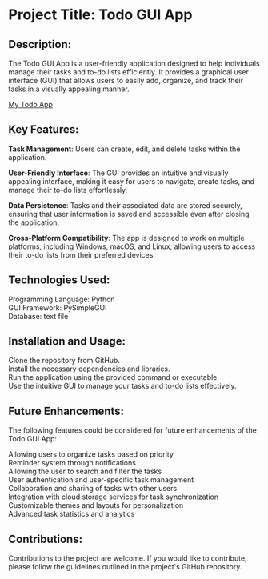 # Project Title: Todo GUI App
## Description:
The Todo GUI App is a user-friendly application designed to help individuals manage their tasks and to-do lists efficiently. It provides a graphical user interface (GUI) that allows users to easily add, organize, and track their tasks in a visually appealing manner.

[My Todo App](https://github.com/SubhojitGuin/my-todo-app/blob/551efee1127f443f2b0c2aba4245eed06622417a/My%20Todo%20App.jpg)
## Key Features:
**Task Management**: Users can create, edit, and delete tasks within the application.

**User-Friendly Interface**: The GUI provides an intuitive and visually appealing interface, making it easy for users to navigate, create tasks, and manage their to-do lists effortlessly.

**Data Persistence**: Tasks and their associated data are stored securely, ensuring that user information is saved and accessible even after closing the application.

**Cross-Platform Compatibility**: The app is designed to work on multiple platforms, including Windows, macOS, and Linux, allowing users to access their to-do lists from their preferred devices.

## Technologies Used:
Programming Language: Python <br>
GUI Framework: PySimpleGUI <br>
Database: text file <br>

## Installation and Usage:
Clone the repository from GitHub.<br>
Install the necessary dependencies and libraries.<br>
Run the application using the provided command or executable.<br>
Use the intuitive GUI to manage your tasks and to-do lists effectively.<br>

## Future Enhancements:
The following features could be considered for future enhancements of the Todo GUI App:

Allowing users to organize tasks based on priority <br>
Reminder system through notifications <br>
Allowing the user to search and filter the tasks <br>
User authentication and user-specific task management <br>
Collaboration and sharing of tasks with other users <br>
Integration with cloud storage services for task synchronization <br>
Customizable themes and layouts for personalization <br>
Advanced task statistics and analytics <br>

## Contributions:
Contributions to the project are welcome. If you would like to contribute, please follow the guidelines outlined in the project's GitHub repository.

